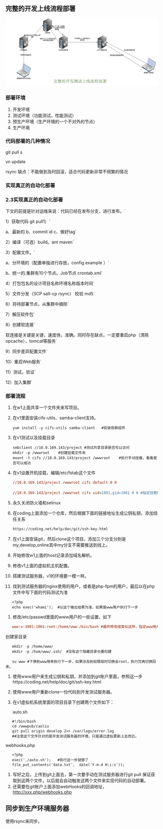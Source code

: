 ## 完整的开发上线流程部署

 ![![img](file:///F:/ShareFile/Linux-arrange/Linux/%E5%AE%8C%E6%95%B4%E7%9A%84%E5%BC%80%E5%8F%91%E6%B5%8B%E8%AF%95%E4%B8%8A%E7%BA%BF%E6%B5%81%E7%A8%8B%E9%83%A8%E7%BD%B2%E5%9B%BE.jpg?lastModify=1484141066)完整的开发测试上线流程部署图](完整的开发测试上线流程部署图.jpg)

### 部署环境

1. 开发环境
2. 测试环境（功能测试，性能测试）
3. 预生产环境（生产环境的一个不对外的节点）
4. 生产环境

### 代码部署的几种情况

git pull s

vn update

rsync 缺点：不能做到及时回滚，适合代码更新非常不频繁的情况

### 实现真正的自动化部署

### 2.3实现真正的自动化部署

下文的前提是针对运维来说：代码已经在发布分支，进行发布。`

1）获取代码 git pull1）`

a、最新的 b、commit id c、做好tag`

2）编译（可选）build。ant maven`

3）配置文件。`

a、分环境的（配置单独进行存放，config.example ）`

b、统一的.集群有10个节点。Job节点 crontab.xml`

4）打包包名的设计项目名称环境名称版本时间`

5）文件分发（SCP salt-cp rsync） 校验 md5`

6）将待部署节点，从集群中摘除`

7）解压软件包`

8）创建软连接`

软连接是关键是关键，速度快，准确。同时存在缺点，一定要重启php（清除opcache），tomcat等服务`

9）同步差异配置文件`

10）重启Web服务`

11）测试，验证`

12）加入集群`

### 部署流程

1. 在w1上面共享一个文件夹来写项目。

2. 在v1里面安装cifs-utils、samba-client支持。

   ```shell
   yum install -y cifs-utils samba-client	#安装依赖组件
   ```

3. 在v1测试以及挂载目录

   ```shell
   smbclient //10.0.169.143/project #测试共享目录是否可以访问
   mkdir -p /wwwroot	#创建挂载文件夹
   mount -t cifs //10.0.169.143/project /wwwroot	#执行手动挂载，看看是否可以成功
   ```

4. 在v1设置开机挂载，编辑/etc/fstab这个文件

   ```ini
   //10.0.169.143/project /wwwroot cifs default 0 0 

   //10.0.169.143/project /wwwroot cifs uid=1001,gid=1001 0 0 #指定挂载磁盘的用户和用户组
   ```

5. 永久关闭防火墙和selinux

6. 在coding上面添加一个仓库，然后根据下面的链接地址生成公钥私钥，添加信任关系

   ```html
   https://coding.net/help/doc/git/ssh-key.html
   ```

7. 在v1上面安装git，然后clone这个项目，添加三个分支分别是my,develop,online其中my分支不需要推送到线上。

8. 开始修改w1上面的host记录添加域名解析。

9. 修改v1上面的虚拟机主机配置。

10. 搭建测试服务器，v1的环境要一模一样。

11. 找到测试服务器的nginx使用的用户，或者是php-fpm的用户，最后以在php文件中写下面的代码测试为准

```shell
   <?php
   echo exec('whami');	#以这个输出结果为准，如果是www用户执行下一步
```

1. 修改/etc/passwd里面的www用户的一些设置，如下

```ini
   www:x:1001:1001:root:/home/www:/bin/bash	#最终修改成类似这样，指定www用户的家目录，创建一个家目录，去掉/sbin/nologin,加上/bin/bash的环境执行权限
```

   创建家目录

```shell
   mkdir -p /home/www/
   mkdir -p /hom/www/.ssh/	#没有这个隐藏目录也要创建

   su www #下换到www用来执行下一步，如果涉及到权限临时切换会root，执行完再切换回来。
```

1. 使用www用户来生成公钥和私钥，并添加到git账户里面，参照这一步https://coding.net/help/doc/git/ssh-key.html
2. 使用www用户重新clone一份代码到开发测试服务器。
3. 在v1虚拟机系统里面的项目目录下创建两个文件如下：

   auto.sh

```shell
   #!/bin/bash
   cd /wwwpub/caoliu	
   git pull origin develop 2>> /var/logs/error.log
   ##注意这个文件针对的是开发测试服务器的环境，只是通过虚拟更新上去而已。
```

   webhooks.php

```shell
   <?php
   exec('./auto.sh');	#执行这一步就够了
   file_put_contents('data.txt',  date('Y-m-d H:i:s'));
```

1. 写好之后，上传到git上面去，第一次要手动在测试服务器进行git pull 保证获取到这两个文件，以后就会自动触发这两个文件来实现代码的自动部署。
2. 还需要在git账户上面添加webHooks的回调地址，http://xxx.php/webhooks.php

## 同步到生产环境服务器

使用rsync来同步。